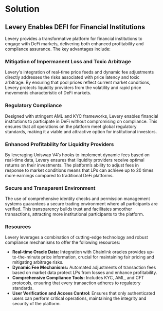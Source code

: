 # Solution

## Levery Enables DEFI for Financial Institutions

Levery provides a transformative platform for financial institutions to engage with DeFi markets, delivering both enhanced profitability and compliance assurance. The key advantages include:

### **Mitigation of Impermanent Loss and Toxic Arbitrage**

Levery's integration of real-time price feeds and dynamic fee adjustments directly addresses the risks associated with price latency and toxic arbitrage. By ensuring that pool prices reflect current market conditions, Levery protects liquidity providers from the volatility and rapid price movements characteristic of DeFi markets.

### **Regulatory Compliance**

Designed with stringent AML and KYC frameworks, Levery enables financial institutions to participate in DeFi without compromising on compliance. This ensures that all operations on the platform meet global regulatory standards, making it a viable and attractive option for institutional investors.

### **Enhanced Profitability for Liquidity Providers**

By leveraging Uniswap V4’s hooks to implement dynamic fees based on real-time data, Levery ensures that liquidity providers receive optimal returns on their investments. The platform’s ability to adjust fees in response to market conditions means that LPs can achieve up to 20 times more earnings compared to traditional DeFi platforms.

### **Secure and Transparent Environment**

The use of comprehensive identity checks and permission management systems guarantees a secure trading environment where all participants are verified. This transparency builds trust and facilitates smoother transactions, attracting more institutional participants to the platform.

### **Resources**

Levery leverages a combination of cutting-edge technology and robust compliance mechanisms to offer the following resources:

* **Real-time Oracle Data:** Integration with Chainlink oracles provides up-to-the-minute price information, crucial for maintaining fair pricing and mitigating arbitrage risks.
* **Dynamic Fee Mechanisms:** Automated adjustments of transaction fees based on market data protect LPs from losses and enhance profitability.
* **Comprehensive Compliance Tools:** Includes KYC, AML, and CFT protocols, ensuring that every transaction adheres to regulatory standards.
* **User Verification and Access Control:** Ensures that only authenticated users can perform critical operations, maintaining the integrity and security of the platform.
